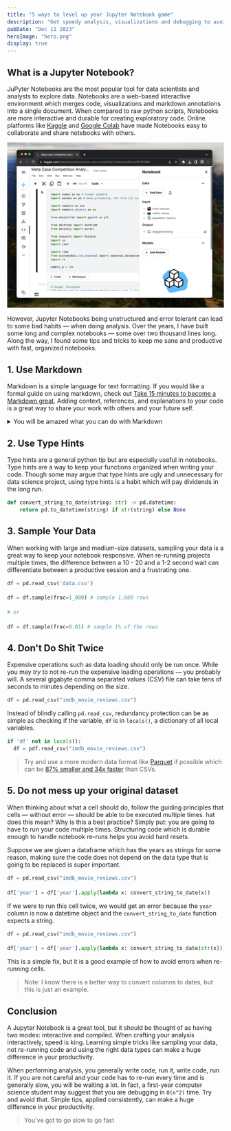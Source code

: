 ```yaml
---
title: "5 ways to level up your Jupyter Notebook game"
description: "Get speedy analysis, visualizations and debugging to avoid pulling your hair out"
pubDate: "Dec 11 2023"
heroImage: "hero.png"
display: true
---
```


## What is a Jupyter Notebook?

JuPyter Notebooks are the most popular tool for data scientists and analysts to explore data. Notebooks are a web-based interactive environment which merges code, visualizations and markdown annotations into a single document. When compared to raw python scripts, Notebooks are more interactive and durable for creating exploratory code. Online platforms like [Kaggle](https://kaggle.com) and [Google Colab](https://colab.research.google.com) have made Notebooks easy to collaborate and share notebooks with others.

![Jupyter Notebook on Kaggle](../../blog/five-tips-to-improve-your-jupyter-notebook-game/jupyter-notebook.png)

However, Jupyter Notebooks being unstructured and error tolerant can lead to some bad habits &mdash; when doing analysis. Over the years, I have built some long and complex notebooks &mdash; some over two thousand lines long. Along the way, I found some tips and tricks to keep me sane and productive with fast, organized notebooks.

## 1. Use Markdown

Markdown is a simple language for text formatting. If you would like a formal guide on using markdown, check out [Take 15 minutes to become a Markdown great](../great-markdown). Adding context, references, and explanations to your code is a great way to share your work with others and your future self.

<!--I should add an image which shows a markdown cell-->

<details>
  <summary>You will be amazed what you can do with Markdown</summary>

  ### 1.1. Embed Images

  Embedding images is a great way to add context to your analysis. Images can be embedded using the following syntax:

  ```markdown
  ![alt text](path/to/image.png)
  ```

  ### 1.2. Embed Videos

  Videos can be embedded using the following syntax:

  ```markdown
  [![alt text](path/to/image.png)](path/to/video.mp4)
  ```

  ### 1.3. Embed Tables

  Tables can be embedded using the following syntax:

  ```markdown

  | Column 1 | Column 2 |
  | -------- | -------- |
  | Row 1    | Row 1    |
  | Row 2    | Row 2    |
  ```

  ### 1.4 Reference Local Files

  Markdown can also reference local files. So, for instance, you can hide a cell which makes a graph and reference the graph with a relative image tag.

  ```markdown
  ![Graph I made earlier](./graph.png)
  ```

  That is the beginning of what markdown can do. For more, check out [Take 15 minutes to become a Markdown great](../great-markdown). Though you may not need to be the best documentarian, adding context to your code is a great way to share your work with others and your future self.
</details>

## 2. Use Type Hints

Type hints are a general python tip but are especially useful in notebooks. Type hints are a way to keep your functions organized when writing your code. Though some may argue that type hints are ugly and unnecessary for data science project, using type hints is a habit which will pay dividends in the long run. 

```python
def convert_string_to_date(string: str) -> pd.datetime:
    return pd.to_datetime(string) if str(string) else None
```

## 3. Sample Your Data

When working with large and medium-size datasets, sampling your data is a great way to keep your notebook responsive. When re-running projects multiple times, the difference between a 10 - 20 and a 1-2 second wait can differentiate between a productive session and a frustrating one.

```python
df = pd.read_csv('data.csv')

df = df.sample(frac=1_000) # sample 1,000 rows

# or

df = df.sample(frac=0.01) # sample 1% of the rows
```

## 4. Don't Do Shit Twice

Expensive operations such as data loading should only be run once. While you may *try* to not re-run the expensive loading operations &mdash; you probably will. A several gigabyte comma separated values (CSV) file can take tens of seconds to minutes depending on the size. 

```python
df = pd.read_csv("imdb_movie_reviews.csv")
```

Instead of blindly calling `pd.read_csv`, redundancy protection can be as simple as checking if the variable, `df` is in `locals()`, a dictionary of all local variables.

```python
if 'df' not in locals():
  df = pdf.read_csv("imdb_movie_reviews.csv")
```

> Try and use a more modern data format like [Parquet](https://parquet.apache.org/) if possible which can be [87% smaller and 34x faster](https://www.databricks.com/glossary/what-is-parquet) than CSVs.

## 5. Do not mess up your original dataset

When thinking about what a cell should do, follow the guiding principles that cells &mdash; without error &mdash; should be able to be executed multiple times. hat does this mean? Why is this a best practice? Simply put: you are going to have to run your code multiple times. Structuring code which is durable enough to handle notebook re-runs helps you avoid hard resets.

Suppose we are given a dataframe which has the years as strings for some reason, making sure the code does not depend on the data type that is going to be replaced is super important.

```python
df = pd.read_csv("imdb_movie_reviews.csv")

df['year'] = df['year'].apply(lambda x: convert_string_to_date(x))
```

If we were to run this cell twice, we would get an error because the `year` column is now a datetime object and the `convert_string_to_date` function expects a string.

```python
df = pd.read_csv("imdb_movie_reviews.csv")

df['year'] = df['year'].apply(lambda x: convert_string_to_date(str(x)))
```

This is a simple fix, but it is a good example of how to avoid errors when re-running cells.

> Note: I know there is a better way to convert columns to dates, but this is just an example.

## Conclusion

A Jupyter Notebook is a great tool, but it should be thought of as having two modes: interactive and compiled. When crafting your analysis interactively, speed is king. Learning simple tricks like sampling your data, not re-running code and using the right data types can make a huge difference in your productivity.

When performing analysis, you generally write code, run it, write code, run it. If you are not careful and your code has to re-run every time and is generally slow, you will be waiting a lot. In fact, a first-year computer science student may suggest that you are debugging in `O(n^2)` time. Try and avoid that. Simple tips, applied consistently, can make a huge difference in your productivity. 

> You've got to go slow to go fast
